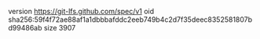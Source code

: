 version https://git-lfs.github.com/spec/v1
oid sha256:59f4f72ae88af1a1dbbbafddc2eeb749b4c2d7f35deec8352581807bd99486ab
size 3907
